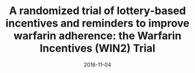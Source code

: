 ---
articlename2: warfarin02
title: >-
  A randomized trial of lottery‐based incentives and reminders to improve warfarin adherence: the Warfarin Incentives (WIN2) Trial
date: '2016-11-04'
summary: >-
  Automated reminders led to the largest improvements in anticoagulation control, although without impacting measured adherence. Lottery‐based reminders improved measured adherence but did not lead to improved anticoagulation control.
authors: >-
  Stephen E. Kimmel, Andrea B. Troxel, Benjamin French, George Loewenstein, Jalpa A. Doshi, Todd E. H. Hecht, Mitchell Laskin, Colleen M. Brensinger, Chris Meussner, Kevin Volpp
externallink: 'https://onlinelibrary.wiley.com/doi/full/10.1002/pds.4094'
journal: PDS
---